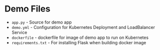# Demo Files
- `app.py` - Source for demo app
- `demo.yml` - Configuration for Kubernetes Deployment and LoadBalancer Service
- `dockerfile` - dockerfile for image of demo app to run on Kubernetes
- `requirements.txt` - For installing Flask when building docker image
